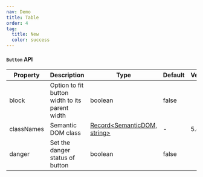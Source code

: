 ```yaml
---
nav: Demo
title: Table
order: 4
tag:
  title: New
  color: success
---
```


#### `Button` API

| Property   | Description                                    | Type                                         | Default | Version |
| ---------- | ---------------------------------------------- | -------------------------------------------- | ------- | ------- |
| block      | Option to fit button width to its parent width | boolean                                      | false   |         |
| classNames | Semantic DOM class                             | [Record<SemanticDOM, string>](#semantic-dom) | -       | 5.4.0   |
| danger     | Set the danger status of button                | boolean                                      | false   |         |

